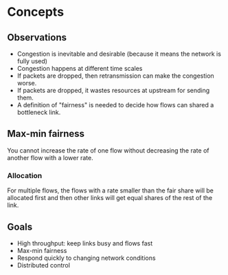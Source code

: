 # Concepts

## Observations
* Congestion is inevitable and desirable (because it means the network is fully used)
* Congestion happens at different time scales
* If packets are dropped, then retransmission can make the congestion worse.
* If packets are dropped, it wastes resources at upstream for sending them.
* A definition of "fairness" is needed to decide how flows can shared a bottleneck link.

## Max-min fairness

You cannot increase the rate of one flow without decreasing the rate of another flow with a lower rate.

### Allocation

For multiple flows, the flows with a rate smaller than the fair share will be allocated first and then other links will get equal shares of the rest of the link.

## Goals

* High throughput: keep links busy and flows fast
* Max-min fairness
* Respond quickly to changing network conditions
* Distributed control
